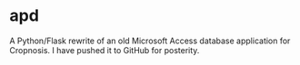 # apd

A Python/Flask rewrite of an old Microsoft Access database application for Cropnosis.
I have pushed it to GitHub for posterity.
